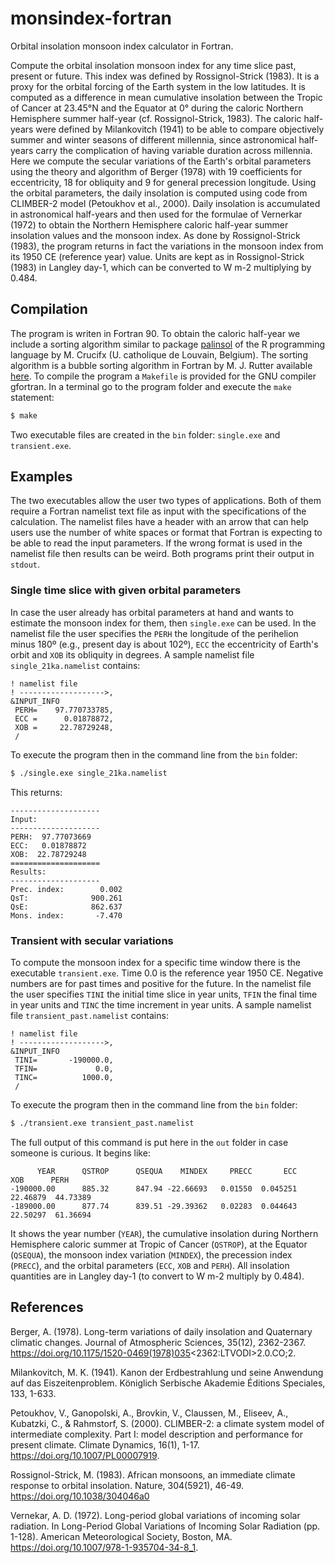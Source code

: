 # monsindex-fortran 

Orbital insolation monsoon index calculator in Fortran.

Compute the orbital insolation monsoon index for any time slice past, present or future. This index was defined by Rossignol-Strick (1983). It is a proxy for the orbital forcing of the Earth system in the low latitudes. It is computed as a difference in mean cumulative insolation between the Tropic of Cancer at 23.45°N and the Equator at 0° during the caloric Northern Hemisphere summer half-year (cf. Rossignol-Strick, 1983). The caloric half-years were defined by Milankovitch (1941) to be able to compare objectively summer and winter seasons of different millennia, since astronomical half-years carry the complication of having variable duration across millennia. Here we compute the secular variations of the Earth's orbital parameters using the theory and algorithm of Berger (1978) with 19 coefficients for eccentricity, 18 for obliquity and 9 for general precession longitude. Using the orbital parameters, the daily insolation is computed using code from CLIMBER-2 model (Petoukhov et al., 2000). Daily insolation is accumulated in astronomical half-years and then used for the formulae of Vernerkar (1972) to obtain the Northern Hemisphere caloric half-year summer insolation values and the monsoon index. As done by Rossignol-Strick (1983), the program returns in fact the variations in the monsoon index from its 1950 CE (reference year) value. Units are kept as in Rossignol-Strick (1983) in Langley day-1, which can be converted to W m-2 multiplying by 0.484.

## Compilation

The program is writen in Fortran 90. To obtain the caloric half-year we include a sorting algorithm similar to package [palinsol](https://cran.r-project.org/web/packages/palinsol/) of the R programming language by  M. Crucifx (U. catholique de Louvain, Belgium). The sorting algorithm is a bubble sorting algorithm in Fortran by M. J. Rutter available [here](https://www.mjr19.org.uk/IT/sorts/). To compile the program a `Makefile` is provided for the GNU compiler gfortran. In a terminal go to the program folder and execute the `make` statement:

```bash
$ make
```

Two executable files are created in the `bin` folder: `single.exe` and `transient.exe`.

## Examples

The two executables allow the user two types of applications. Both of them require a Fortran namelist text file as input with the specifications of the calculation. The namelist files have a header with an arrow that can help users use the number of white spaces or format that Fortran is expecting to be able to read the input parameters. If the wrong format is used in the namelist file then results can be weird. Both programs print their output in `stdout`.

### Single time slice with given orbital parameters

In case the user already has orbital parameters at hand and wants to estimate the monsoon index for them, then `single.exe` can be used. In the namelist file the user specifies the `PERH` the longitude of the perihelion minus 180º (e.g., present day is about 102º), `ECC` the eccentricity of Earth's orbit and `XOB` its obliquity in degrees. A sample namelist file `single_21ka.namelist` contains:

```
! namelist file
! ------------------->,
&INPUT_INFO
 PERH=    97.770733785,
 ECC =      0.01878872,
 XOB =     22.78729248,
 /
```

To execute the program then in the command line from the `bin` folder:

```bash
$ ./single.exe single_21ka.namelist
```

This returns:

```
--------------------
Input:
--------------------
PERH:  97.77073669
ECC:   0.01878872
XOB:  22.78729248
====================
Results:
--------------------
Prec. index:        0.002
QsT:              900.261
QsE:              862.637
Mons. index:       -7.470
```

### Transient with secular variations

To compute the monsoon index for a specific time window there is the executable `transient.exe`. Time 0.0 is the reference year 1950 CE. Negative numbers are for past times and positive for the future. In the namelist file the user specifies `TINI` the initial time slice in year units, `TFIN` the final time in year units and `TINC` the time increment in year units. A sample namelist file `transient_past.namelist` contains:

```
! namelist file
! ------------------->,
&INPUT_INFO
 TINI=       -190000.0,
 TFIN=             0.0,
 TINC=          1000.0,
 /
```

To execute the program then in the command line from the `bin` folder:

```bash
$ ./transient.exe transient_past.namelist
```

The full output of this command is put here in the `out` folder in case someone is curious. It begins like:

```
      YEAR      QSTROP      QSEQUA    MINDEX     PRECC       ECC       XOB      PERH
-190000.00      885.32      847.94 -22.66693   0.01550  0.045251  22.46879  44.73389
-189000.00      877.74      839.51 -29.39362   0.02283  0.044643  22.50297  61.36694
```

It shows the year number (`YEAR`), the cumulative insolation during Northern Hemisphere caloric summer at Tropic of Cancer (`QSTROP`), at the Equator (`QSEQUA`), the monsoon index variation (`MINDEX`), the precession index (`PRECC`), and the orbital parameters (`ECC`, `XOB` and `PERH`). All insolation quantities are in Langley day-1 (to convert to W m-2 multiply by 0.484).

## References

Berger, A. (1978). Long-term variations of daily insolation and Quaternary climatic changes. Journal of Atmospheric Sciences, 35(12), 2362-2367. https://doi.org/10.1175/1520-0469(1978)035<2362:LTVODI>2.0.CO;2.

Milankovitch, M. K. (1941). Kanon der Erdbestrahlung und seine Anwendung auf das Eiszeitenproblem. Königlich Serbische Akademie Éditions Speciales, 133, 1-633.

Petoukhov, V., Ganopolski, A., Brovkin, V., Claussen, M., Eliseev, A., Kubatzki, C., & Rahmstorf, S. (2000). CLIMBER-2: a climate system model of intermediate complexity. Part I: model description and performance for present climate. Climate Dynamics, 16(1), 1-17. https://doi.org/10.1007/PL00007919.

Rossignol-Strick, M. (1983). African monsoons, an immediate climate response to orbital insolation. Nature, 304(5921), 46-49. https://doi.org/10.1038/304046a0

Vernekar, A. D. (1972). Long-period global variations of incoming solar radiation. In Long-Period Global Variations of Incoming Solar Radiation (pp. 1-128). American Meteorological Society, Boston, MA.  https://doi.org/10.1007/978-1-935704-34-8_1.
